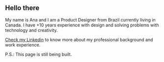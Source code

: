 ## Hello there

My name is Ana and I am a Product Designer from Brazil currently living in Canada. I have +10 years experience with design and solving problems with technology and creativity. 

[Check my Linkedin](https://www.linkedin.com/in/anacsgomes/) to know more about my professional background and work experience.

P.S.: This page is still being built.
